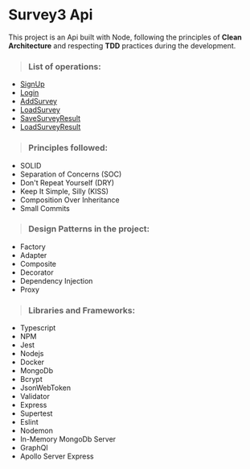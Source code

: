 # Survey3 Api

This project is an Api built with Node, following the principles of **Clean Architecture** and respecting **TDD** practices during the development.

> ### List of operations:
 - [SignUp](./docs/signup.md)
 - [Login](./docs/login.md)
 - [AddSurvey](./docs/add-survey.md)
 - [LoadSurvey](./docs/load-survey.md)
 - [SaveSurveyResult](./docs/save-survey-result.md)
 - [LoadSurveyResult](./docs/load-survey-result.md)

> ### Principles followed:
- SOLID 
- Separation of Concerns (SOC)
- Don't Repeat Yourself (DRY)
- Keep It Simple, Silly (KISS)
- Composition Over Inheritance 
- Small Commits


>### Design Patterns in the project:
- Factory 
- Adapter 
- Composite 
- Decorator 
- Dependency Injection
- Proxy


>### Libraries and Frameworks:
- Typescript
- NPM
- Jest
- Nodejs
- Docker
- MongoDb
- Bcrypt
- JsonWebToken 
- Validator 
- Express 
- Supertest 
- Eslint 
- Nodemon 
- In-Memory MongoDb Server
- GraphQl
- Apollo Server Express
